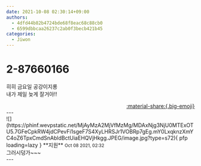 ```yaml
---
date: 2021-10-08 02:30:14+09:00
authors:
  - 4dfd44b82b4724bde68f8eac68c88cb0
  - 6599dbbcaa26237c2ab0f3becb421b45
categories:
  - Jiwon
---
```


# 2-87660166

<div class="post-container" markdown="1">
<div class="content-container md-sidebar__scrollwrap" markdown="1">

히히 금요일 공강이지롱<br>내가 제일 늦게 잘거야!!

</div>
</div>

<div style="text-align: right;" markdown="1">
<a href="https://weverse.io/fromis9/fanpost/2-87660166" style="text-align: right;">:material-share:{.big-emoji}</a>
</div>
---

<div class="comments-container md-sidebar__scrollwrap" markdown="1">
<div class="comment" markdown="1">
<div class='id-container' markdown="1">
![](https://phinf.wevpstatic.net/MjAyMzA2MjVfMzMg/MDAxNjg3NjU0MTExOTU5.7GFeCpkRW4jdCPevFi1sgeF7S4XyLHRSJr1VOBRp7gEg.mY0LxqknzXmYC4oZ6TpxCmdSnAbldBctUiaEHQVjHkgg.JPEG/image.jpg?type=s72){ pfp loading=lazy }
**<span class="artist">지원</span>** <small>Oct 08 2021, 02:32</small><br>
</div>
<div class='comment-body' markdown="1">
그러시덩가~~~
</div>
</div>
</div>
---
